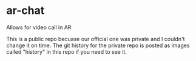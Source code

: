 # ar-chat
Allows for video call in AR


This is a public repo becuase our official one was private and I couldn't change it on time. The git history for the private repo is posted as images called "history" in this repo if you need to see it.
